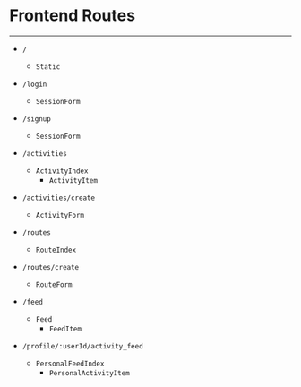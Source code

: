 # **Frontend Routes**
----
* `/`
  * `Static`

* `/login`
  * `SessionForm`

* `/signup`
  * `SessionForm`

* `/activities`
    * `ActivityIndex`
      * `ActivityItem`

* `/activities/create`
  * `ActivityForm`

* `/routes`
  * `RouteIndex`

* `/routes/create`
  * `RouteForm`

* `/feed`
  * `Feed`
    * `FeedItem`

* `/profile/:userId/activity_feed`
  * `PersonalFeedIndex`
    * `PersonalActivityItem`


